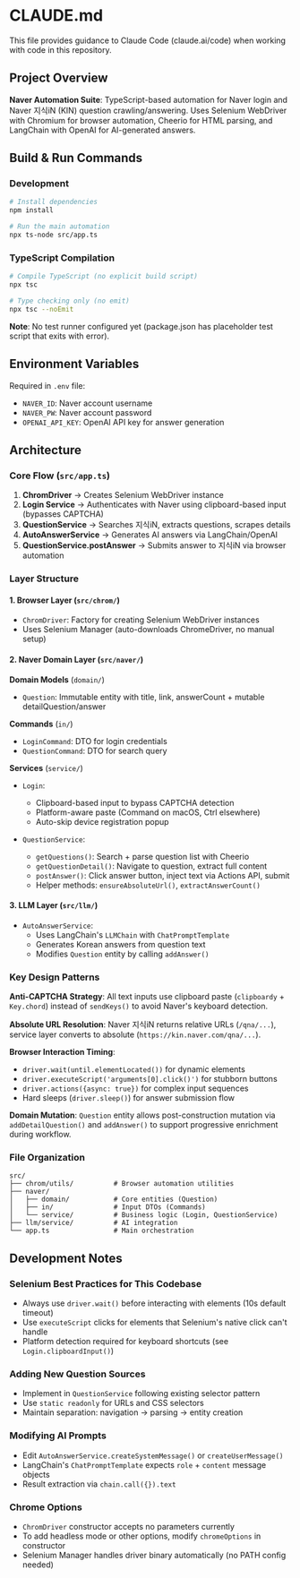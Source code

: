 # CLAUDE.md

This file provides guidance to Claude Code (claude.ai/code) when working with code in this repository.

## Project Overview

**Naver Automation Suite**: TypeScript-based automation for Naver login and Naver 지식iN (KIN) question crawling/answering. Uses Selenium WebDriver with Chromium for browser automation, Cheerio for HTML parsing, and LangChain with OpenAI for AI-generated answers.

## Build & Run Commands

### Development
```bash
# Install dependencies
npm install

# Run the main automation
npx ts-node src/app.ts
```

### TypeScript Compilation
```bash
# Compile TypeScript (no explicit build script)
npx tsc

# Type checking only (no emit)
npx tsc --noEmit
```

**Note**: No test runner configured yet (package.json has placeholder test script that exits with error).

## Environment Variables

Required in `.env` file:
- `NAVER_ID`: Naver account username
- `NAVER_PW`: Naver account password
- `OPENAI_API_KEY`: OpenAI API key for answer generation

## Architecture

### Core Flow (`src/app.ts`)
1. **ChromDriver** → Creates Selenium WebDriver instance
2. **Login Service** → Authenticates with Naver using clipboard-based input (bypasses CAPTCHA)
3. **QuestionService** → Searches 지식iN, extracts questions, scrapes details
4. **AutoAnswerService** → Generates AI answers via LangChain/OpenAI
5. **QuestionService.postAnswer** → Submits answer to 지식iN via browser automation

### Layer Structure

#### 1. Browser Layer (`src/chrom/`)
- `ChromDriver`: Factory for creating Selenium WebDriver instances
- Uses Selenium Manager (auto-downloads ChromeDriver, no manual setup)

#### 2. Naver Domain Layer (`src/naver/`)

**Domain Models** (`domain/`)
- `Question`: Immutable entity with title, link, answerCount + mutable detailQuestion/answer

**Commands** (`in/`)
- `LoginCommand`: DTO for login credentials
- `QuestionCommand`: DTO for search query

**Services** (`service/`)
- `Login`:
  - Clipboard-based input to bypass CAPTCHA detection
  - Platform-aware paste (Command on macOS, Ctrl elsewhere)
  - Auto-skip device registration popup

- `QuestionService`:
  - `getQuestions()`: Search + parse question list with Cheerio
  - `getQuestionDetail()`: Navigate to question, extract full content
  - `postAnswer()`: Click answer button, inject text via Actions API, submit
  - Helper methods: `ensureAbsoluteUrl()`, `extractAnswerCount()`

#### 3. LLM Layer (`src/llm/`)
- `AutoAnswerService`:
  - Uses LangChain's `LLMChain` with `ChatPromptTemplate`
  - Generates Korean answers from question text
  - Modifies `Question` entity by calling `addAnswer()`

### Key Design Patterns

**Anti-CAPTCHA Strategy**: All text inputs use clipboard paste (`clipboardy` + `Key.chord`) instead of `sendKeys()` to avoid Naver's keyboard detection.

**Absolute URL Resolution**: Naver 지식iN returns relative URLs (`/qna/...`), service layer converts to absolute (`https://kin.naver.com/qna/...`).

**Browser Interaction Timing**:
- `driver.wait(until.elementLocated())` for dynamic elements
- `driver.executeScript('arguments[0].click()')` for stubborn buttons
- `driver.actions({async: true})` for complex input sequences
- Hard sleeps (`driver.sleep()`) for answer submission flow

**Domain Mutation**: `Question` entity allows post-construction mutation via `addDetailQuestion()` and `addAnswer()` to support progressive enrichment during workflow.

### File Organization

```
src/
├── chrom/utils/          # Browser automation utilities
├── naver/
│   ├── domain/           # Core entities (Question)
│   ├── in/               # Input DTOs (Commands)
│   └── service/          # Business logic (Login, QuestionService)
├── llm/service/          # AI integration
└── app.ts                # Main orchestration
```

## Development Notes

### Selenium Best Practices for This Codebase
- Always use `driver.wait()` before interacting with elements (10s default timeout)
- Use `executeScript` clicks for elements that Selenium's native click can't handle
- Platform detection required for keyboard shortcuts (see `Login.clipboardInput()`)

### Adding New Question Sources
- Implement in `QuestionService` following existing selector pattern
- Use `static readonly` for URLs and CSS selectors
- Maintain separation: navigation → parsing → entity creation

### Modifying AI Prompts
- Edit `AutoAnswerService.createSystemMessage()` or `createUserMessage()`
- LangChain's `ChatPromptTemplate` expects `role` + `content` message objects
- Result extraction via `chain.call({}).text`

### Chrome Options
- `ChromDriver` constructor accepts no parameters currently
- To add headless mode or other options, modify `chromeOptions` in constructor
- Selenium Manager handles driver binary automatically (no PATH config needed)
